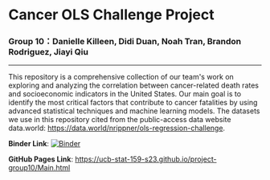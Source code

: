 # Cancer OLS Challenge Project 
### Group 10：Danielle Killeen, Didi Duan, Noah Tran, Brandon Rodriguez, Jiayi Qiu
***

This repository is a comprehensive collection of our team's work on exploring and analyzing the correlation between cancer-related death rates and socioeconomic indicators in the United States. Our main goal is to identify the most critical factors that contribute to cancer fatalities by using advanced statistical techniques and machine learning models. The datasets we use in this repository cited from the   public-access data website data.world: https://data.world/nrippner/ols-regression-challenge. 

__Binder Link__: [![Binder](https://mybinder.org/badge_logo.svg)](https://mybinder.org/v2/gh/UCB-stat-159-s23/project-group10.git/HEAD?labpath=Main.ipynb)

__GitHub Pages Link__: https://ucb-stat-159-s23.github.io/project-group10/Main.html


